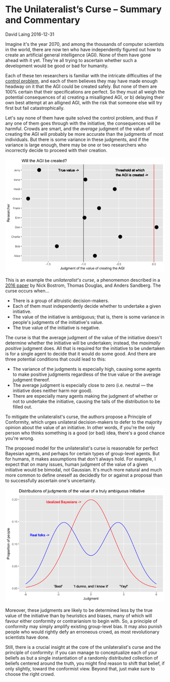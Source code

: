 The Unilateralist’s Curse – Summary and Commentary
================
David Laing
2016-12-31

Imagine it's the year 2070, and among the thousands of computer scientists in the world, there are now ten who have independently figured out how to create an artificial general intelligence (AGI). None of them have gone ahead with it yet. They're all trying to ascertain whether such a development would be good or bad for humanity.

Each of these ten researchers is familiar with the intricate difficulties of the [control problem](https://en.wikipedia.org/wiki/AI_control_problem), and each of them believes they may have made enough headway on it that the AGI could be created safely. But none of them are 100% certain that their specifications are perfect. So they must all weigh the potential consequences of a) creating a misalligned AGI, or b) delaying their own best attempt at an alligned AGI, with the risk that someone else will try first but fail catastrophically.

Let's say none of them have quite solved the control problem, and thus if any one of them goes through with the initiative, the consequences will be harmful. Crowds are smart, and the *average* judgment of the value of creating the AGI will probably be more accurate than the judgments of most individuals. But there is some variance in these judgments, and if the variance is large enough, there may be one or two researchers who incorrectly decide to proceed with their creation.

![](unilateralists_curse_files/figure-markdown_github/ai_vis-1.png)

This is an example the *unilateralist's curse*, a phenomemon described in a [2016 paper](http://dx.doi.org/10.1080/02691728.2015.1108373) by Nick Bostrom, Thomas Douglas, and Anders Sandberg. The curse occurs when...

-   There is a group of altruistic decision-makers.
-   Each of them must independently decide whether to undertake a given initiative.
-   The value of the initiative is ambiguous; that is, there is some variance in people's judgments of the initiative's value.
-   The true value of the initiative is negative.

The curse is that the average judgment of the value of the initiative doesn't determine whether the initiative will be undertaken; instead, the *maximally positive* judgment does. All that is required for the initiative to be undertaken is for a single agent to decide that it would do some good. And there are three potential conditions that could lead to this:

-   The variance of the judgments is especially high, causing some agents to make positive judgments regardless of the true value or the average judgment thereof.
-   The average judgment is especially close to zero (i.e. neutral — the initiative does neither harm nor good).
-   There are especially many agents making the judgment of whether or not to undertake the initiative, causing the tails of the distribution to be filled out.

To mitigate the unilateralist's curse, the authors propose a Principle of Conformity, which urges unilateral decision-makers to defer to the majority opinion about the value of an initiative. In other words, if you're the only person who thinks something is a good (or bad) idea, there's a good chance you're wrong.

The proposed model for the unilateralist's curse is reasonable for perfect Bayesian agents, and perhaps for certain types of group-level agents. But for humans, it makes assumptions that don't always hold. For example, I expect that on many issues, human judgment of the value of a given initiative would be bimodal, not Gaussian. It's much more natural and much more common to define oneself as decidedly for or against a proposal than to successfully ascertain one's uncertainty.

![](unilateralists_curse_files/figure-markdown_github/bimodal-1.png)

Moreover, these judgments are likely to be determined less by the true value of the initiative than by heuristics and biases, many of which will favour either conformity or contrarianism to begin with. So, a principle of conformity may simply amplify existing group-level bias. It may also punish people who would rightly defy an erroneous crowd, as most revolutionary scientists have done.

Still, there is a crucial insight at the core of the unilateralist's curse and the principle of conformity: if you can manage to conceptualize each of your beliefs as but a single instantiation of a randomly distributed collection of beliefs centered around the truth, you might find reason to shift that belief, if only slightly, toward the conformist view. Beyond that, just make sure to choose the right crowd.
